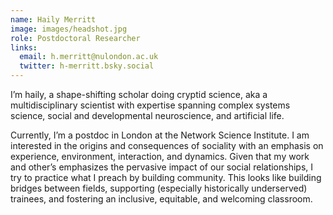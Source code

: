 ```yaml
---
name: Haily Merritt
image: images/headshot.jpg
role: Postdoctoral Researcher
links:
  email: h.merritt@nulondon.ac.uk
  twitter: h-merritt.bsky.social
---
```


I’m haily, a shape-shifting scholar doing cryptid science, aka a multidisciplinary scientist with expertise spanning complex systems science, social and developmental neuroscience, and artificial life.

Currently, I’m a postdoc in London at the Network Science Institute. I am interested in the origins and consequences of sociality with an emphasis on experience, environment, interaction, and dynamics. Given that my work and other’s emphasizes the pervasive impact of our social relationships, I try to practice what I preach by building community. This looks like building bridges between fields, supporting (especially historically underserved) trainees, and fostering an inclusive, equitable, and welcoming classroom.
